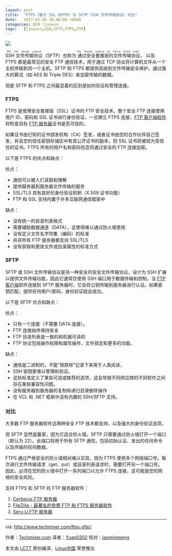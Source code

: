 ```yaml
---
layout: post
title:	"FTPS（基于 SSL 的FTP）与 SFTP（SSH 文件传输协议）对比"
date:	2017-03-26 18:48:00 +0800 
categories:	技术 linuxcn 
tags:	[linuxcn,SSH,SFTP,FTPS,FTP]
---
```



![](/Asserts/Images//attachment/album/201703/26/185327duo2meczee4erguc.jpg)


<ruby> SSH 文件传输协议 <rt>  SSH File transfer protocol </rt></ruby>（SFTP）也称为<ruby> 通过安全套接层的文件传输协议 <rt>  File Transfer protocol via Secure Socket Layer </rt></ruby>， 以及 FTPS 都是最常见的安全 FTP 通信技术，用于通过 TCP 协议将计算机文件从一个主机传输到另一个主机。SFTP 和 FTPS 都提供高级别文件传输安全保护，通过强大的算法（如 AES 和 Triple DES）来加密传输的数据。


但是 SFTP 和 FTPS 之间最显着的区别是如何验证和管理连接。


### FTPS


FTPS 是使用安全套接层（SSL）证书的 FTP 安全技术。整个安全 FTP 连接使用用户 ID、密码和 SSL 证书进行身份验证。一旦建立 FTPS 连接，[FTP 客户端软件](http://www.techmixer.com/free-ftp-file-transfer-protocol-softwares/)将检查目标 [FTP 服务器](http://www.techmixer.com/free-ftp-server-best-windows-ftp-server-download/)证书是否可信的。


如果证书由已知的证书颁发机构（CA）签发，或者证书由您的合作伙伴自己签发，并且您的信任密钥存储区中有其公开证书的副本，则 SSL 证书将被视为受信任的证书。FTPS 所有的用户名和密码信息将通过安全的 FTP 连接加密。


以下是 FTPS 的优点和缺点：


优点：


* 通信可以被人们读取和理解
* 提供服务器到服务器文件传输的服务
* SSL/TLS 具有良好的身份验证机制（X.509 证书功能）
* FTP 和 SSL 支持内置于许多互联网通信框架中


缺点：


* 没有统一的目录列表格式
* 需要辅助数据通道（DATA），这使得难以通过防火墙使用
* 没有定义文件名字符集（编码）的标准
* 并非所有 FTP 服务器都支持 SSL/TLS
* 没有获取和更改文件或目录属性的标准方式


### SFTP


SFTP 或 SSH 文件传输协议是另一种安全的安全文件传输协议，设计为 SSH 扩展以提供文件传输功能，因此它通常仅使用 SSH 端口用于数据传输和控制。当 [FTP 客户端](http://www.techmixer.com/best-free-mac-ftp-client-connect-ftp-server/)软件连接到 SFTP 服务器时，它会将公钥传输到服务器进行认证。如果密钥匹配，提供任何用户/密码，身份验证就会成功。


以下是 SFTP 优点和缺点：


优点：


* 只有一个连接（不需要 DATA 连接）。
* FTP 连接始终保持安全
* FTP 目录列表是一致的和机器可读的
* FTP 协议包括操作权限和属性操作，文件锁定和更多的功能。


缺点：


* 通信是二进制的，不能“按原样”记录下来用于人类阅读，
* SSH 密钥更难以管理和验证。
* 这些标准定义了某些可选或推荐的选项，这会导致不同供应商的不同软件之间存在某些兼容性问题。
* 没有服务器到服务器的复制和递归目录删除操作
* 在 VCL 和 .NET 框架中没有内置的 SSH/SFTP 支持。


### 对比


大多数 FTP 服务器软件这两种安全 FTP 技术都支持，以及强大的身份验证选项。


但 SFTP 显然是赢家，因为它适合防火墙。SFTP 只需要通过防火墙打开一个端口（默认为 22）。此端口将用于所有 SFTP 通信，包括初始认证、发出的任何命令以及传输的任何数据。


FTPS 通过严格安全的防火墙相对难以实现，因为 FTPS 使用多个网络端口号。每次进行文件传输请求（get，put）或目录列表请求时，需要打开另一个端口号。因此，必须在您的防火墙中打开一系列端口以允许 FTPS 连接，这可能是您的网络的安全风险。


支持 FTPS 和 SFTP 的 FTP 服务器软件：


1. [Cerberus FTP 服务器](http://www.cerberusftp.com/)
2. [FileZilla - 最著名的免费 FTP 和 FTPS 服务器软件](http://www.techmixer.com/free-ftp-server-best-windows-ftp-server-download/)
3. [Serv-U FTP 服务器](http://www.serv-u.com/)



---


via: <http://www.techmixer.com/ftps-sftp/>


作者：[Techmixer.com](http://www.techmixer.com/) 译者：[Yuan0302](https://github.com/Yuan0302) 校对：[jasminepeng](https://github.com/jasminepeng)


本文由 [LCTT](https://github.com/LCTT/TranslateProject) 原创编译，[Linux中国](https://linux.cn/) 荣誉推出
